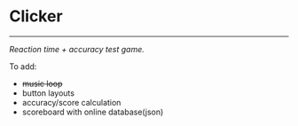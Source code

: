 # Clicker
--------------

*Reaction time + accuracy test game.*

To add:
- ~~music loop~~
- button layouts
- accuracy/score calculation
- scoreboard with online database(json)
